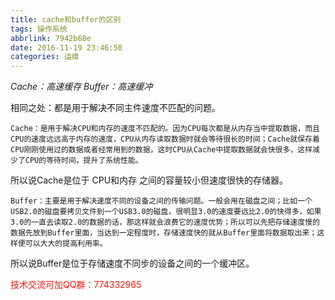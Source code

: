 ```yaml
---
title: cache和buffer的区别
tags: 操作系统
abbrlink: 7942b68e
date: 2016-11-19 23:46:50
categories: 运维
---
```


*Cache：高速缓存*
*Buffer：高速缓冲*

相同之处：都是用于解决不同主件速度不匹配的问题。
<!-- more -->

	Cache：是用于解决CPU和内存的速度不匹配的。因为CPU每次都是从内存当中提取数据，而且CPU的速度远远高于内存的速度，CPU从内存读取数据时就会等待很长的时间；Cache就保存着CPU刚刚使用过的数据或者经常用到的数据，这时CPU从Cache中提取数据就会快很多，这样减少了CPU的等待时间，提升了系统性能。
所以说Cache是位于 CPU和内存 之间的容量较小但速度很快的存储器。

	Buffer：主要是用于解决速度不同的设备之间的传输问题。一般会用在磁盘之间；比如一个USB2.0的磁盘要拷贝文件到一个USB3.0的磁盘，很明显3.0的速度要远比2.0的快得多，如果3.0的一直去读取2.0的数据的话，那这样就会浪费它的速度优势；所以可以先把存储速度慢的数据先放到Buffer里面，当达到一定程度时，存储速度快的就从Buffer里面将数据取出来；这样便可以大大的提高利用率。
所以说Buffer是位于存储速度不同步的设备之间的一个缓冲区。


<font color=#ff1201>技术交流可加QQ群：774332965</font>
